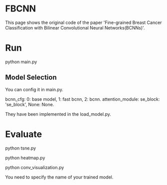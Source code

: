# FBCNN
This page shows the original code of the paper 'Fine-grained Breast Cancer Classification with Bilinear Convolutional Neural Networks(BCNNs)'.

# Run
python main.py

## Model Selection
You can config it in main.py.

bcnn_cfg: 0: base model,  1: fast bcnn,  2: bcnn.   attention_module: se_block: 'se_block',  None: None.

They have been implemented in the load_model.py.

# Evaluate
python tsne.py

python heatmap.py

python conv_visualization.py

You need to specify the name of your trained model.
